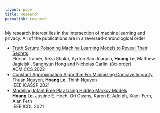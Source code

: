 ```yaml
---
layout: page
title: Research
permalink: research
---
```


My research interest lies in the intersection of machine learning and privacy. All of the publications are in a reversed-chronological order
*   [Truth Serum: Poisoning Machine Learning Models to Reveal Their Secrets](https://dl.acm.org/doi/10.1145/3548606.3560554) <br> 
Florian Tramèr, Reza Shokri, Ayrton San Joaquin, **Hoang Le**, Matthew Jagielski, Sanghyun Hong and Nicholas Carlini  (βα-order) <br> 
ACM CCS 2022
*   [Constant Approximation Algorithm For Minimizing Concave Impurity](https://rc.signalprocessingsociety.org/conferences/icassp-2021/SPSICASSP21VID1219.html?source=IBP) <br> 
Thuan Nguyen, **Hoang Le**, Thinh Nguyen  <br> 
IEEE ICASSP 2021
*   [Modeling Infant Free Play Using Hidden Markov Models](https://ieeexplore.ieee.org/document/9515677) <br> 
**Hoang Le**, Justine E. Hoch, Ori Ossmy, Karen E. Adolph, Xiaoli Fern, Alan Fern <br> 
IEEE ICDL 2021